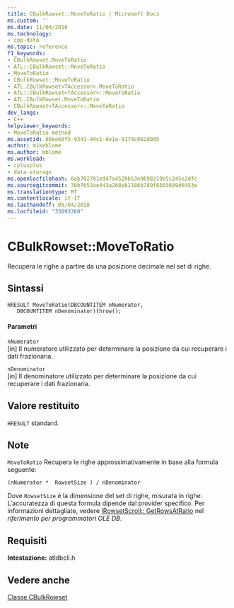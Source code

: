 ```yaml
---
title: CBulkRowset::MoveToRatio | Microsoft Docs
ms.custom: ''
ms.date: 11/04/2016
ms.technology:
- cpp-data
ms.topic: reference
f1_keywords:
- CBulkRowset.MoveToRatio
- ATL::CBulkRowset::MoveToRatio
- MoveToRatio
- CBulkRowset::MoveToRatio
- ATL.CBulkRowset<TAccessor>.MoveToRatio
- ATL::CBulkRowset<TAccessor>::MoveToRatio
- ATL.CBulkRowset.MoveToRatio
- CBulkRowset<TAccessor>::MoveToRatio
dev_langs:
- C++
helpviewer_keywords:
- MoveToRatio method
ms.assetid: 86be60f5-9341-44c1-8e1e-9174c082d0d5
author: mikeblome
ms.author: mblome
ms.workload:
- cplusplus
- data-storage
ms.openlocfilehash: 0ab702781ed47a4520b53e9698319b5c245e2dfc
ms.sourcegitcommit: 76b7653ae443a2b8eb1186b789f8503609d6453e
ms.translationtype: MT
ms.contentlocale: it-IT
ms.lasthandoff: 05/04/2018
ms.locfileid: "33093360"
---
```

# <a name="cbulkrowsetmovetoratio"></a>CBulkRowset::MoveToRatio
Recupera le righe a partire da una posizione decimale nel set di righe.  
  
## <a name="syntax"></a>Sintassi  
  
```
HRESULT MoveToRatio(DBCOUNTITEM nNumerator,  
   DBCOUNTITEM nDenominator)throw();  
```  
  
#### <a name="parameters"></a>Parametri  
 `nNumerator`  
 [in] Il numeratore utilizzato per determinare la posizione da cui recuperare i dati frazionaria.  
  
 `nDenominator`  
 [in] Il denominatore utilizzato per determinare la posizione da cui recuperare i dati frazionaria.  
  
## <a name="return-value"></a>Valore restituito  
 `HRESULT` standard.  
  
## <a name="remarks"></a>Note  
 `MoveToRatio` Recupera le righe approssimativamente in base alla formula seguente:  
  
 `(nNumerator *  RowsetSize ) / nDenominator`  
  
 Dove `RowsetSize` è la dimensione del set di righe, misurata in righe. L'accuratezza di questa formula dipende dal provider specifico. Per informazioni dettagliate, vedere [IRowsetScroll:: GetRowsAtRatio](https://msdn.microsoft.com/en-us/library/ms709602.aspx) nel *riferimento per programmatori OLE DB*.  
  
## <a name="requirements"></a>Requisiti  
 **Intestazione:** atldbcli.h  
  
## <a name="see-also"></a>Vedere anche  
 [Classe CBulkRowset](../../data/oledb/cbulkrowset-class.md)